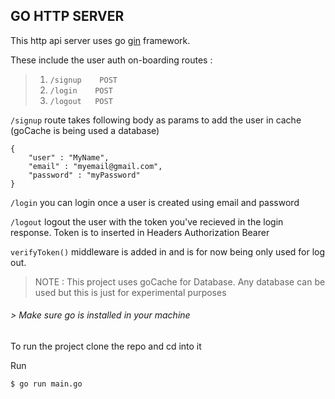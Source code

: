 ## **GO HTTP SERVER**

This http api server uses go [gin](https://github.com/gin-gonic/gin) framework.

These include the user auth on-boarding routes :

>1. `/signup    POST`
>2. `/login    POST`
>3. `/logout   POST`


`/signup` route takes following body as params to add the user in cache (goCache is being used a database)
```
{
	"user" : "MyName",
	"email" : "myemail@gmail.com",
	"password" : "myPassword"
}
```

`/login` you can login once a user is created using email and password

`/logout` logout the user with the token you've recieved in the login response. Token is to inserted in Headers Authorization Bearer

`verifyToken()` middleware is added in and is for now being only used for log out.

> NOTE : This project uses goCache for Database. Any database can be used but this is just for experimental purposes

###### > Make sure go is installed in your machine

To run the project clone the repo and cd into it

Run

`$ go run main.go`
